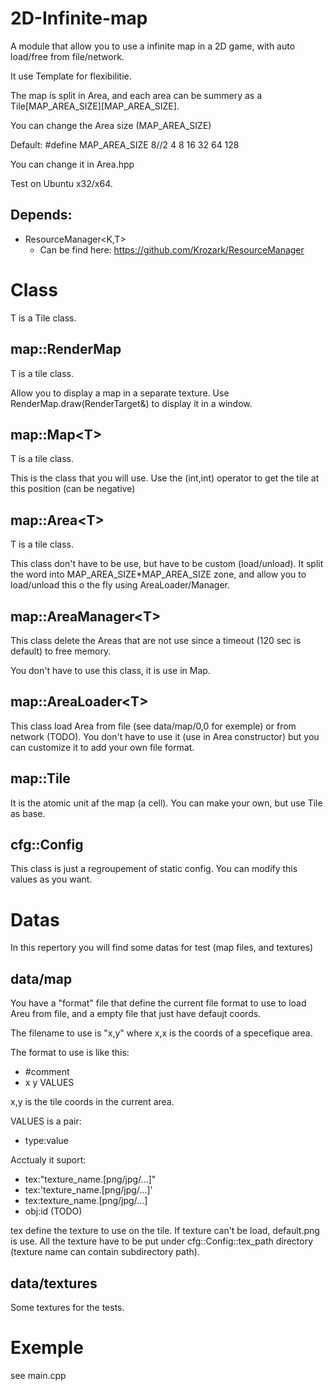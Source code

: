 2D-Infinite-map
===============

A module that allow you to use a infinite map in a 2D game, with auto load/free from file/network.

It use Template for flexibilitie.

The map is split in Area, and each area can be summery as a Tile[MAP_AREA_SIZE][MAP_AREA_SIZE].

You can change the Area size (MAP_AREA_SIZE)

Default: #define MAP_AREA_SIZE 8//2 4 8 16 32 64 128

You can change it in Area.hpp

Test on Ubuntu x32/x64.

Depends:
--------

* ResourceManager\<K,T\>
    * Can be find here: https://github.com/Krozark/ResourceManager


Class
=====

T is a Tile class.


map::RenderMap<T>
-----------------

T is a tile class.

Allow you to display a map in a separate texture.
Use RenderMap<T>.draw(RenderTarget&) to display it in a window.



map::Map\<T\>
------

T is a tile class.

This is the class that you will use. Use the (int,int) operator to get the tile at this position (can be negative)


map::Area\<T\>
-------

T is a tile class.

This class don't have to be use, but have to be custom (load/unload). It split the word into MAP_AREA_SIZE*MAP_AREA_SIZE zone, and allow you to load/unload this o the fly using AreaLoader/Manager.



map::AreaManager\<T\>
--------------

This class delete the Areas that are not use since a timeout (120 sec is default) to free memory.

You don't have to use this class, it is use in Map<T>.


map::AreaLoader\<T\>
-------------

This class load Area from file (see data/map/0,0 for exemple) or from network (TODO).
You don't have to use it (use in Area<T> constructor) but you can customize it to add your own file format.


map::Tile
----

It is the atomic unit af the map (a cell).
You can make your own, but use Tile as base.


cfg::Config
------

This class is just a regroupement of static config. You can modify this values as you want.


Datas
=====

In this repertory you will find some datas for test (map files, and textures)


data/map
---
You have a "format" file that define the current file format to use to load Areu from file, and a empty file that just have defaujt coords.

The filename to use is "x,y" where x,x is the coords of a specefique area.

The format to use is like this:
* #comment
* x y VALUES

x,y is the tile coords in the current area.

VALUES is a pair:
* type:value

Acctualy it suport:
* tex:"texture_name.[png/jpg/...]"
* tex:'texture_name.[png/jpg/...]'
* tex:texture_name.[png/jpg/...]
* obj:id (TODO)

tex define the texture to use on the tile. If texture can't be load, default.png is use. All the texture have to be put under cfg::Config::tex_path directory (texture name can contain  subdirectory path).


data/textures
-------------

Some textures for the tests.



Exemple
=======

see main.cpp 
